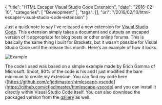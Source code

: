 
{
	"title": "HTML Escaper Visual Studio Code Extension",
	"date": "2016-02-10",
	"categories": [
		"Development"
	],
	"tags": [],
	"url": "/2016/02/10/html-escaper-visual-studio-code-extension"
}

Just a quick note to say I've released a new extension for [Visual Studio Code](http://code.visualstudio.com). This extension simply takes a document and outputs an escaped version of it appropriate for blog posts
or other online forums. This is basically the same thing I built for Brackets, but it wasn't possible for
Visual Studio Code until the release this month. Here's an example of how it looks.

![Example](https://static.raymondcamden.com/images/2016/02/vsc_preview.gif)

The code I used was based on a simple example made by Erich Gamma of Microsoft. Shoot, 90% of the code is his and I just modified the bare minimum to create my extension. You can find my code here ([https://github.com/cfjedimaster/htmlescape-vscode](https://github.com/cfjedimaster/htmlescape-vscode) and you can install it directly within Visual Studio Code itself. You can also download the packaged version
from the [gallery](https://marketplace.visualstudio.com/items?itemName=raymondcamden.htmlescape-vscode-extension) as well.
